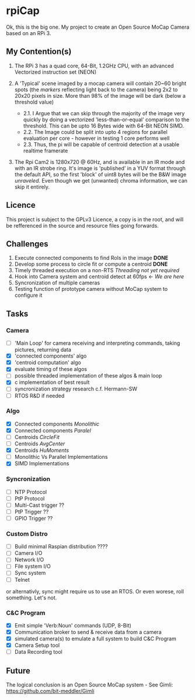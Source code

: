 # rpiCap
Ok, this is the big one.  My project to create an Open Source MoCap Camera based on an RPi 3.

## My Contention(s)
1. The RPi 3 has a quad core, 64-Bit, 1.2GHz CPU, with an advanced Vectorized instruction set (NEON)

2. A 'Typical' scene imaged by a mocap camera will contain 20~60 bright spots (the _markers_ reflecting light back to the camera) being 2x2 to 20x20 pixels in size.  More than 98% of the image will be dark (below a threshold value)
    - 2.1. I Argue that we can skip through the majority of the image very quickly by doing a vectorized 'less-than-or-equal' comparison to the threshold.  This can be upto 16 Bytes wide with 64-Bit NEON SIMD.
    - 2.2. The Image could be split into upto 4 regions for parallel evaluation per core - however in testing 1 core performs well
    - 2.3. Thus, the pi will be capable of centroid detection at a usable realtime framerate

3. The Rpi Cam2 is 1280x720 @ 60Hz, and is available in an IR mode and with an IR strobe ring. It's image is 'published' in a YUV format through the default API, so the first 'block' of uint8 bytes will be the B&W image _unraveled_.  Even though we get (unwanted) chroma information, we can skip it entirely.

## Licence
This project is subject to the GPLv3 Licence, a copy is in the root, and will be refferenced in the source and resource files going forwards.

## Challenges
1. Execute connected components to find RoIs in the image **DONE**
2. Develop some process to circle fit or compute a centroid **DONE**
3. Timely threaded execution on a non-RTS _Threading not yet required_
4. Hook into Camera system and centroid detect at 60fps <- _We are here_
5. Syncronization of multiple cameras
6. Testing function of prototype camera without MoCap system to configure it

## Tasks
### Camera
 - [ ] 'Main Loop' for camera receiving and interpreting commands, taking pictures, returning data
 - [x] 'connected components' algo
 - [x] 'centroid computation' algo
 - [x] evaluate timing of these algos
 - [ ] possible threaded implementation of these algos & main loop
 - [x] c implementation of best result
 - [ ] syncronization strategy research c.f. Hermann-SW
 - [ ] RTOS R&D if needed

### Algo
- [x] Connected components _Monolithic_
- [x] Connected components _Paralel_
- [ ] Centroids _CircleFit_
- [ ] Centroids _AvgCenter_
- [x] Centroids _HuMoments_
- [ ] Monolithic Vs Parallel Implementations
- [x] SIMD Implementations

### Syncronization
- [ ] NTP Protocol
- [ ] PtP Protocol
- [ ] Multi-Cast trigger ??
- [ ] PtP Trigger ??
- [ ] GPIO Trigger ??

### Custom Distro
- [ ] Build minimal Raspian distribution ????
- [ ] Camera I/O
- [ ] Network I/O
- [ ] File system I/O
- [ ] Sync system
- [ ] Telnet

or alternativly, sync might require us to use an RTOS.  Or even worese, roll something.  Let's not.


### C&C Program
 - [x] Emit simple 'Verb:Noun' commands (UDP, 8-Bit)
 - [x] Communication broker to send & receive data from a camera
 - [x] simulated camera(s) to emulate a full system to build C&C Program
 - [x] Camera Setup tool
 - [ ] Data Recording tool

## Future
The logical conclusion is an Open Source MoCap system - See Gimli: https://github.com/bit-meddler/Gimli
